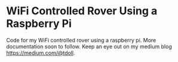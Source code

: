 # WiFi Controlled Rover Using a Raspberry Pi
Code for my WiFi controlled rover using a raspberry pi. More documentation soon to follow.  Keep an eye out on my medium blog https://medium.com/@tdoll.
